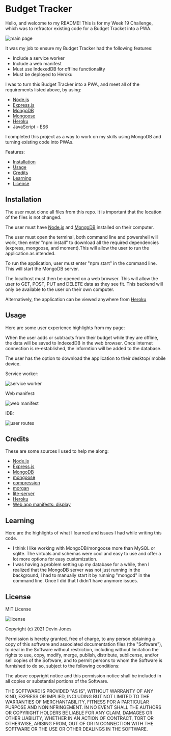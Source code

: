 # Budget Tracker

Hello, and welcome to my README! This is for my Week 19 Challenge, which was to refractor existing code for a Budget Tracket into a PWA. 

![main page]()


It was my job to ensure my Budget Tracker had the following features:

- Include a service worker 
- Include a web manifest
- Must use IndexedDB for offline functionality
- Must be deployed to Heroku


I was to turn this Budget Tracker into a PWA, and meet all of the requirements listed above, by using:

- [Node.js](https://nodejs.org/en/)
- [Express.js](https://expressjs.com/)
- [MongoDB](https://www.mongodb.com/)
- [Mongoose](https://mongoosejs.com/)
- [Heroku](https://heroku.com)
- JavaScript - ES6

I completed this project as a way to work on my skills using MongoDB and turning existing code into PWAs. 

Features:

* [Installation](#installation)
* [Usage](#usage)
* [Credits](#credits)
* [Learning](#learning)
* [License](#license)

## Installation

The user must clone all files from this repo. It is important that the location of the files is not changed. 

The user must have [Node.js](https://nodejs.org/en/download/) and [MongoDB](https://www.mongodb.com/try/download/community) installed on their computer. 

The user must open the terminal, both command line and powershell will work, then enter "npm install" to download all the required dependencies (express, mongoose, and moment).This will allow the user to run the application as intended. 

To run the application, user must enter "npm start" in the command line. This will start the MongoDB server. 

The localhost must then be opened on a web browser. This will allow the user to GET, POST, PUT and DELETE data as they see fit. This backend will only be available to the user on their own computer. 

Alternatively, the application can be viewed anywhere from [Heroku](https://stark-garden-15853.herokuapp.com/)

## Usage
Here are some user experience highlights from my page:

When the user adds or subtracts from their budget while they are offline, the data will be saved to IndexedDB in the web browser. Once internet connection is re-established, the informtion will be added to the database. 

The user has the option to download the application to their desktop/ mobile device. 

Service worker:

![service worker]()


Web manifest: 

![web manifest]()


IDB: 

![user routes]()

## Credits
These are some sources I used to help me along:

- [Node.js](https://nodejs.org/en/download/)
- [Express.js](https://expressjs.com/)
- [MongoDB](https://www.mongodb.com/try/download/community)
- [mongoose](https://mongoosejs.com/)
- [compression](https://www.npmjs.com/package/compression)
- [morgan](https://www.npmjs.com/package/morgan)
- [lite-server](https://www.npmjs.com/package/lite-server)
- [Heroku](https://heroku.com)
- [Web app manifests: display](https://developer.mozilla.org/en-US/docs/Web/Manifest/display)

  
## Learning
Here are the highlights of what I learned and issues I had while writing this code.

- I think I like working with MongoDB/mongoose more than MySQL or sqlite. The virtuals and schemas were cool and easy to use and offer a lot more options for easy customization.
- I was having a problem setting up my database for a while, then I realized that the MongoDB server was not just running in the background, I had to manually start it by running "mongod" in the command line. Once I did that I didn't have anymore issues. 

## License
MIT License

![license](https://img.shields.io/static/v1?label=license&message=MIT&color=blueviolet)

Copyright (c) 2021 Devin Jones

Permission is hereby granted, free of charge, to any person obtaining a copy of this software and associated documentation files (the "Software"), to deal in the Software without restriction, including without limitation the rights to use, copy, modify, merge, publish, distribute, sublicense, and/or sell copies of the Software, and to permit persons to whom the Software is furnished to do so, subject to the following conditions:

The above copyright notice and this permission notice shall be included in all copies or substantial portions of the Software.

THE SOFTWARE IS PROVIDED "AS IS", WITHOUT WARRANTY OF ANY KIND, EXPRESS OR IMPLIED, INCLUDING BUT NOT LIMITED TO THE WARRANTIES OF MERCHANTABILITY, FITNESS FOR A PARTICULAR PURPOSE AND NONINFRINGEMENT. IN NO EVENT SHALL THE AUTHORS OR COPYRIGHT HOLDERS BE LIABLE FOR ANY CLAIM, DAMAGES OR OTHER LIABILITY, WHETHER IN AN ACTION OF CONTRACT, TORT OR OTHERWISE, ARISING FROM, OUT OF OR IN CONNECTION WITH THE SOFTWARE OR THE USE OR OTHER DEALINGS IN THE SOFTWARE.